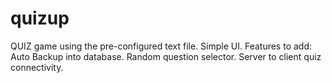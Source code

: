 # quizup
QUIZ game using the pre-configured text file.
Simple UI.
Features to add:
  Auto Backup into database.
  Random question selector.
  Server to client quiz connectivity.
  
